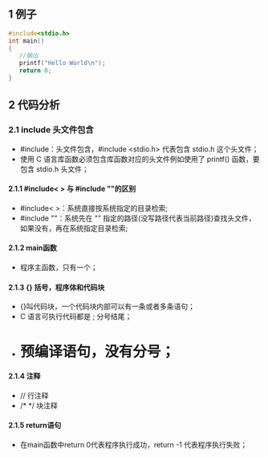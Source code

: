 ## 1 例子
```c
#include<stdio.h>
int main()
{
   //输出
   printf("Hello World\n");
   return 0;
}
```
## 2 代码分析
### 2.1 include 头文件包含
* #include：头文件包含，#include <stdio.h> 代表包含 stdio.h 这个头文件；
* 使用 C 语言库函数必须包含库函数对应的头文件例如使用了 printf() 函数，要包含 stdio.h 头文件；

#### 2.1.1 #include< > 与 #include ""的区别
* #include< >：系统直接按系统指定的目录检索;
* #include ""：系统先在 "" 指定的路径(没写路径代表当前路径)查找头文件，如果没有，再在系统指定目录检索;

#### 2.1.2 main函数
* 程序主函数，只有一个；

#### 2.1.3 {} 括号，程序体和代码块
* {}叫代码块，一个代码块内部可以有一条或者多条语句；
* C 语言可执行代码都是 ; 分号结尾；
* # 预编译语句，没有分号；

#### 2.1.4 注释
* // 行注释
* /* */ 块注释

#### 2.1.5 return语句
* 在main函数中return 0代表程序执行成功，return -1 代表程序执行失败；